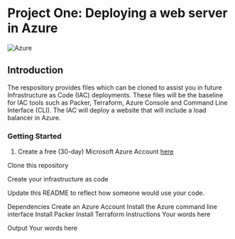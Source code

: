 # **Project One: Deploying a web server in Azure**
![Azure](https://png.pngitem.com/pimgs/s/299-2994950_microsoft-dynamics-nav-hd-png-download.png)

## Introduction
The respository provides files which can be cloned to assist you in future Infrastructure as Code (IAC) deployments. These files will be the baseline for IAC tools such as Packer, Terraform, Azure Console and Command Line Interface (CLI). The IAC will deploy a website that will include a load balancer in Azure. 

### Getting Started

1. Create a free (30-day) Microsoft Azure Account [here](https://www.portal.azure.com/)

Clone this repository

Create your infrastructure as code

Update this README to reflect how someone would use your code.

Dependencies
Create an Azure Account
Install the Azure command line interface
Install Packer
Install Terraform
Instructions
Your words here

Output
Your words here
